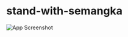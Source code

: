 # stand-with-semangka

![App Screenshot](https://raw.githubusercontent.com/wayosu/stand-with-semangka/master/semangka.png)
